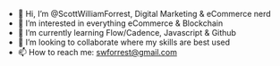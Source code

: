 - 👋 Hi, I’m @ScottWilliamForrest, Digital Marketing & eCommerce nerd
- 👀 I’m interested in everything eCommerce & Blockchain
- 🌱 I’m currently learning Flow/Cadence, Javascript & Github
- 💞️ I’m looking to collaborate where my skills are best used 
- 📫 How to reach me: swforrest@gmail.com 

<!---
ScottWilliamForrest/ScottWilliamForrest is a ✨ special ✨ repository because its `README.md` (this file) appears on your GitHub profile.
You can click the Preview link to take a look at your changes.
--->
